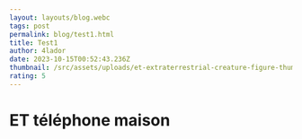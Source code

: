 ```yaml
---
layout: layouts/blog.webc
tags: post
permalink: blog/test1.html
title: Test1
author: 4lador
date: 2023-10-15T00:52:43.236Z
thumbnail: /src/assets/uploads/et-extraterrestrial-creature-figure-thumb-1161491148.jpeg
rating: 5
---
```

# ET téléphone maison